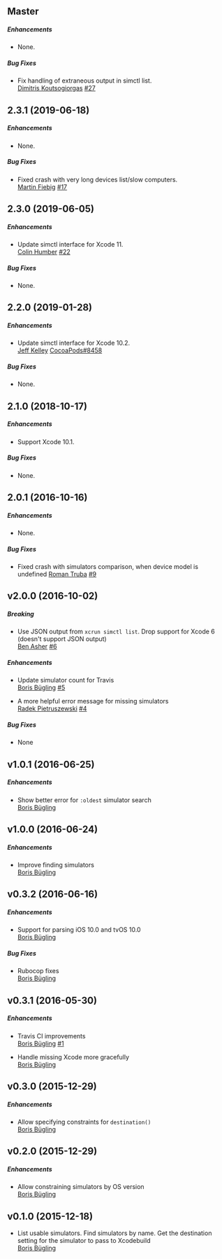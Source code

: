 
## Master

##### Enhancements

* None.  

##### Bug Fixes

* Fix handling of extraneous output in simctl list.  
  [Dimitris Koutsogiorgas](https://github.com/dnkoutso)
  [#27](https://github.com/CocoaPods/fourflusher/pull/27) 


## 2.3.1 (2019-06-18)

##### Enhancements

* None.  

##### Bug Fixes

* Fixed crash with very long devices list/slow computers.  
  [Martin Fiebig](https://github.com/mfiebig)
  [#17](https://github.com/CocoaPods/fourflusher/issues/17)


## 2.3.0 (2019-06-05)

##### Enhancements

* Update simctl interface for Xcode 11.  
  [Colin Humber](https://github.com/colinhumber)
  [#22](https://github.com/CocoaPods/fourflusher/pull/22)

##### Bug Fixes

* None.  


## 2.2.0 (2019-01-28)

##### Enhancements

* Update simctl interface for Xcode 10.2.  
  [Jeff Kelley](https://github.com/SlaunchaMan)
  [CocoaPods#8458](https://github.com/CocoaPods/CocoaPods/issues/8458)

##### Bug Fixes

* None.  


## 2.1.0 (2018-10-17)

##### Enhancements

* Support Xcode 10.1.  

##### Bug Fixes

* None.  


## 2.0.1 (2016-10-16)

##### Enhancements

* None.  

##### Bug Fixes

* Fixed crash with simulators comparison, when device model is undefined
  [Roman Truba](https://github.com/dreddik)
  [#9](https://github.com/CocoaPods/fourflusher/pull/9)


## v2.0.0 (2016-10-02)

##### Breaking

* Use JSON output from `xcrun simctl list`. Drop support for Xcode 6 (doesn't support JSON output)  
  [Ben Asher](https://github.com/benasher44)
  [#6](https://github.com/CocoaPods/fourflusher/pull/6)

##### Enhancements

* Update simulator count for Travis  
  [Boris Bügling](https://github.com/neonichu)
  [#5](https://github.com/CocoaPods/fourflusher/pull/5)

* A more helpful error message for missing simulators  
  [Radek Pietruszewski](https://github.com/radex)
  [#4](https://github.com/CocoaPods/fourflusher/pull/4)

##### Bug Fixes

* None

## v1.0.1 (2016-06-25)

##### Enhancements

* Show better error for `:oldest` simulator search  
  [Boris Bügling](https://github.com/neonichu)

## v1.0.0 (2016-06-24)

##### Enhancements

* Improve finding simulators  
  [Boris Bügling](https://github.com/neonichu)

## v0.3.2 (2016-06-16)

##### Enhancements

* Support for parsing iOS 10.0 and tvOS 10.0  
  [Boris Bügling](https://github.com/neonichu)

##### Bug Fixes

* Rubocop fixes  
  [Boris Bügling](https://github.com/neonichu)

## v0.3.1 (2016-05-30)

##### Enhancements

* Travis CI improvements  
  [Boris Bügling](https://github.com/neonichu)
  [#1](https://github.com/CocoaPods/fourflusher/pull/1)

* Handle missing Xcode more gracefully  
  [Boris Bügling](https://github.com/neonichu)

## v0.3.0 (2015-12-29)

##### Enhancements

* Allow specifying constraints for `destination()`  
  [Boris Bügling](https://github.com/neonichu)

## v0.2.0 (2015-12-29)

##### Enhancements

* Allow constraining simulators by OS version  
  [Boris Bügling](https://github.com/neonichu)

## v0.1.0 (2015-12-18)

* List usable simulators. Find simulators by name. Get the destination setting for the simulator to pass to Xcodebuild  
  [Boris Bügling](https://github.com/neonichu)

